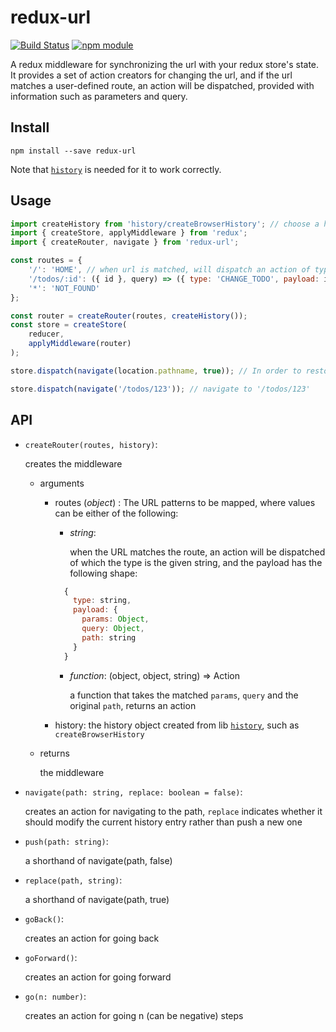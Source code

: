 # redux-url

[![Build Status](https://travis-ci.org/jedirandy/redux-url.svg?branch=master)](https://travis-ci.org/jedirandy/redux-url)
[![npm module](https://badge.fury.io/js/redux-url.svg)](https://www.npmjs.org/package/redux-url)

A redux middleware for synchronizing the url with your redux store's state. It provides a set of action creators for changing the url, and if the url matches a user-defined route, an action will be dispatched, provided with information such as parameters and query.

## Install

```
npm install --save redux-url
```

Note that [`history`](https://github.com/ReactTraining/history) is needed for it to work correctly.

## Usage

```javascript
import createHistory from 'history/createBrowserHistory'; // choose a history implementation
import { createStore, applyMiddleware } from 'redux';
import { createRouter, navigate } from 'redux-url';

const routes = {
    '/': 'HOME', // when url is matched, will dispatch an action of type 'HOME', the payload contains matched params and query
    '/todos/:id': ({ id }, query) => ({ type: 'CHANGE_TODO', payload: id, query }), // you can also pass a function to transform the action, the matched params, query and the original path will be passed in
    '*': 'NOT_FOUND'
};

const router = createRouter(routes, createHistory());
const store = createStore(
    reducer,
    applyMiddleware(router)
);

store.dispatch(navigate(location.pathname, true)); // In order to restore the state from the URL when refreshed

store.dispatch(navigate('/todos/123')); // navigate to '/todos/123'
```

## API

* `createRouter(routes, history)`:

  creates the middleware
  - arguments
    * routes (*object*) : The URL patterns to be mapped, where values can be either of the following:
      * *string*:

        when the URL matches the route, an action will be dispatched of which the type is the given string, and the payload has the following shape:

      ```javascript
        {
          type: string,
          payload: {
            params: Object,
            query: Object,
            path: string
          }
        }
      ```

      * *function*: (object, object, string) => Action

        a function that takes the matched `params`, `query` and the original `path`, returns an action

    * history: the history object created from lib [`history`](https://github.com/ReactTraining/history),
    such as `createBrowserHistory`

  - returns

    the middleware

* `navigate(path: string, replace: boolean = false)`:

  creates an action for navigating to the path, `replace` indicates whether it should modify the current history entry rather than push a new one

* `push(path: string)`:

  a shorthand of navigate(path, false)

* `replace(path, string)`:

  a shorthand of navigate(path, true)

* `goBack()`:

  creates an action for going back

* `goForward()`:

  creates an action for going forward

* `go(n: number)`:

  creates an action for going n (can be negative) steps
